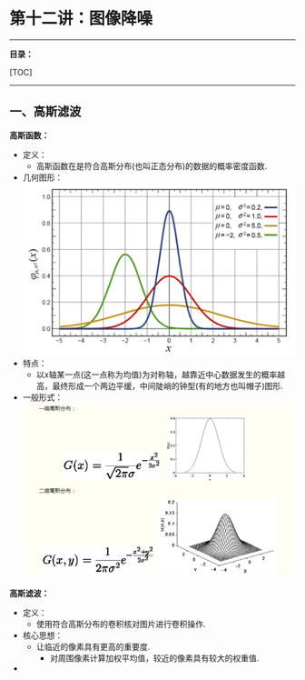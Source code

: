 # 第十二讲：图像降噪

---

**目录：**

[TOC]

---

## 一、高斯滤波

**高斯函数：**

* 定义：
  * 高斯函数在是符合高斯分布(也叫正态分布)的数据的概率密度函数.
* 几何图形：
    ![高斯函数的几何图形](20230627212100.png)
* 特点：
  * 以x轴某一点(这一点称为均值)为对称轴，越靠近中心数据发生的概率越高，最终形成一个两边平缓，中间陡峭的钟型(有的地方也叫帽子)图形.
* 一般形式：
    ![高斯函数的一般形式](./assets/20230627211856.png)

**高斯滤波：**

* 定义：
  * 使用符合高斯分布的卷积核对图片进行卷积操作.
* 核心思想：
  * 让临近的像素具有更高的重要度.
    * 对周围像素计算加权平均值，较近的像素具有较大的权重值.
* 